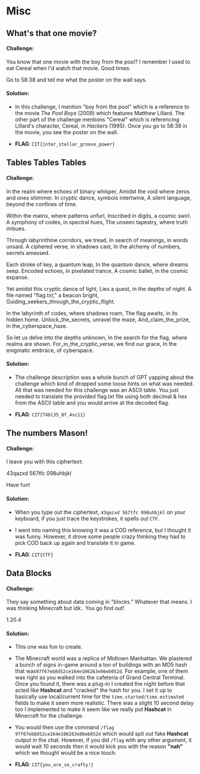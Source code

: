 # Misc
## What's that one movie?
#### **Challenge**:
You know that one movie with the boy from the pool? I remember I used to eat Cereal when I'd watch that movie. Good times.

Go to 58:38 and tell me what the poster on the wall says.

#### **Solution**:
- In this challenge, I mention "boy from the pool" which is a reference to the movie *The Pool Boys* (2009) which features Matthew Lillard. The other part of the challenge mentions "Cereal" which is referencing Lillard's character, Cereal, in *Hackers* (1995). Once you go to 58:38 in the movie, you see the poster on the wall. 

- **FLAG**: `CIT{inter_stellar_groove_power}`

## Tables Tables Tables
#### **Challenge**:
In the realm where echoes of binary whisper, Amidst the void where zeros and ones shimmer. In cryptic dance, symbols intertwine, A silent language, beyond the confines of time.

Within the matrix, where patterns unfurl, Inscribed in digits, a cosmic swirl. A symphony of codes, in spectral hues, The unseen tapestry, where truth imbues.

Through labyrinthine corridors, we tread, In search of meanings, in words unsaid. A ciphered verse, in shadows cast, In the alchemy of numbers, secrets amassed.

Each stroke of key, a quantum leap, In the quantum dance, where dreams seep. Encoded echoes, in pixelated trance, A cosmic ballet, in the cosmic expanse.

Yet amidst this cryptic dance of light, Lies a quest, in the depths of night. A file named "flag.txt," a beacon bright, Guiding_seekers_through_the_cryptic_flight.

In the labyrinth of codes, where shadows roam, The flag awaits, in its hidden home. Unlock_the_secrets, unravel the maze, And_claim_the_prize, in the_cyberspace_haze.

So let us delve into the depths unknown, In the search for the flag, where realms are shown. For_in_the_cryptic_verse, we find our grace, In the enigmatic embrace, of cyberspace.

#### **Solution**:
- The challenge description was a whole bunch of GPT yapping about the challenge which kind of dropped some loose hints on what was needed. All that was needed for this challenge was an ASCII table. You just needed to translate the provided flag.txt file using both decimal & hex from the ASCII table and you would arrive at the decoded flag.

- **FLAG**: `CIT{T4bl35_0f_4sc11}`

## The numbers Mason!
#### **Challenge**:
I leave you with this ciphertext:

43qazxd 567tfc 098uhbjkl

Have fun!

#### **Solution**:
- When you type out the ciphertext, `43qazxd 567tfc 098uhbjkl` on your keyboard, if you just trace the keystrokes, it spells out `CTF`.

- I went into naming this knowing it was a COD reference, but I thought it was funny. However, it drove some people crazy thinking they had to pick COD back up again and translate it in game.

- **FLAG**: `CIT{CTF}`

## Data Blocks
#### **Challenge**:
They say something about data coming in "blocks." Whatever that means. I was thinking Minecraft but idk.. You go find out!

1.20.4

#### **Solution**:
- This one was fun to create.

- The Minecraft world was a replica of Midtown Manhattan. We plastered a bunch of signs in-game around a ton of buildings with an MD5 hash that was`97f67eb8d52ce164e106263e86eb052d`. For example, one of them was right as you walked into the cafeteria of Grand Central Terminal. Once you found it, there was a plug-in I created the night before that acted like **Hashcat** and "cracked" the hash for you. I set it up to basically use local/current time for the `time.started/time.estimated` fields to make it seem more realistic. There was a slight 10 second delay too I implemented to make it seem like we really put **Hashcat** in Minecraft for the challenge.

- You would then use the command `/flag 97f67eb8d52ce164e106263e86eb052d` which would spit out fake **Hashcat** output in the chat. However, if you did `/flag` with any other argument, it would wait 10 seconds then it would kick you with the reason **"nah"** which we thought would be a nice touch.

- **FLAG**: `CIT{you_are_so_crafty!}`